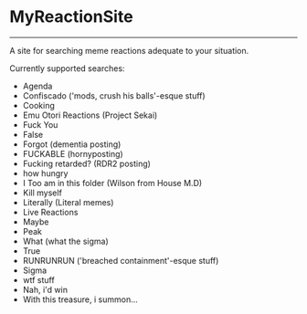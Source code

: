 # MyReactionSite
---
 A site for searching meme reactions adequate to your situation.

Currently supported searches:
* Agenda
* Confiscado ('mods, crush his balls'-esque stuff)
* Cooking
* Emu Otori Reactions (Project Sekai)
* Fuck You
* False 
* Forgot (dementia posting)
* FUCKABLE (hornyposting)
* Fucking retarded? (RDR2 posting)
* how hungry
* I Too am in this folder (Wilson from House M.D)
* Kill myself 
* Literally (Literal memes)
* Live Reactions
* Maybe
* Peak
* What (what the sigma)
* True
* RUNRUNRUN ('breached containment'-esque stuff)
* Sigma
* wtf stuff
* Nah, i'd win
* With this treasure, i summon...
